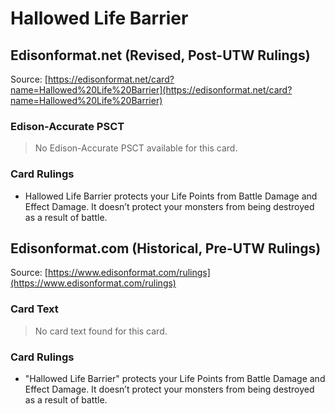 # Hallowed Life Barrier

## Edisonformat.net (Revised, Post-UTW Rulings)

Source: [https://edisonformat.net/card?name=Hallowed%20Life%20Barrier](https://edisonformat.net/card?name=Hallowed%20Life%20Barrier)

### Edison-Accurate PSCT

> No Edison-Accurate PSCT available for this card.

### Card Rulings

*   Hallowed Life Barrier protects your Life Points from Battle Damage and Effect Damage. It doesn’t protect your monsters from being destroyed as a result of battle.


## Edisonformat.com (Historical, Pre-UTW Rulings)

Source: [https://www.edisonformat.com/rulings](https://www.edisonformat.com/rulings)

### Card Text

> No card text found for this card.

### Card Rulings

*   "Hallowed Life Barrier" protects your Life Points from Battle Damage and Effect Damage. It doesn’t protect your monsters from being destroyed as a result of battle.


